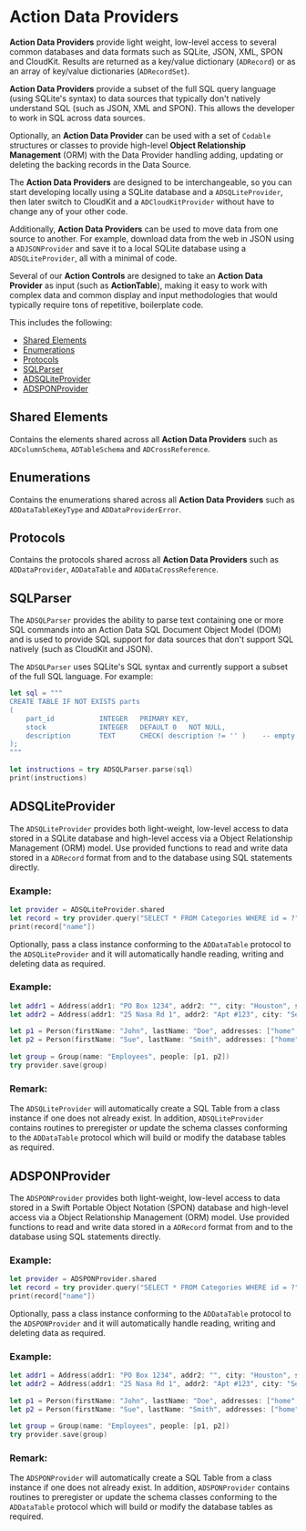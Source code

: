 # Action Data Providers

**Action Data Providers** provide light weight, low-level access to several common databases and data formats such as SQLite, JSON, XML, SPON and CloudKit. Results are returned as a key/value dictionary (`ADRecord`) or as an array of key/value dictionaries (`ADRecordSet`).

**Action Data Providers** provide a subset of the full SQL query language (using SQLite's syntax) to data sources that typically don't natively understand SQL (such as JSON, XML and SPON). This allows the developer to work in SQL across data sources.

Optionally, an **Action Data Provider** can be used with a set of `Codable` structures or classes to provide high-level **Object Relationship Management** (ORM) with the Data Provider handling adding, updating or deleting the backing records in the Data Source.

The **Action Data Providers** are designed to be interchangeable, so you can start developing locally using a SQLite database and a `ADSQLiteProvider`, then later switch to CloudKit and a `ADCloudKitProvider` without have to change any of your other code.

Additionally, **Action Data Providers** can be used to move data from one source to another. For example, download data from the web in JSON using a `ADJSONProvider` and save it to a local SQLite database using a `ADSQLiteProvider`, all with a minimal of code.

Several of our **Action Controls** are designed to take an **Action Data Provider** as input (such as **ActionTable**), making it easy to work with complex data and common display and input methodologies that would typically require tons of repetitive, boilerplate code.


This includes the following:

* [Shared Elements](#Shared-Elements)
* [Enumerations](#Enumerations)
* [Protocols](#Protocols)
* [SQLParser](#SQLParser)
* [ADSQLiteProvider](#ADSQLiteProvider)
* [ADSPONProvider](#ADSPONProvider)

<a name="Shared-Elements"></a>
## Shared Elements

Contains the elements shared across all **Action Data Providers** such as `ADColumnSchema`, `ADTableSchema` and `ADCrossReference`.

<a name="Enumerations"></a>
## Enumerations

Contains the enumerations shared across all **Action Data Providers** such as `ADDataTableKeyType` and `ADDataProviderError`.

<a name="Protocols"></a>
## Protocols

Contains the protocols shared across all **Action Data Providers** such as `ADDataProvider`, `ADDataTable` and `ADDataCrossReference`.

<a name="SQLParser"></a>
## SQLParser

The `ADSQLParser` provides the ability to parse text containing one or more SQL commands into an Action Data SQL Document Object Model (DOM) and is used to provide SQL support for data sources that don't support SQL natively (such as CloudKit and JSON).

The `ADSQLParser` uses SQLite's SQL syntax and currently support a subset of the full SQL language. For example:

```swift
let sql = """
CREATE TABLE IF NOT EXISTS parts
(
    part_id           INTEGER   PRIMARY KEY,
    stock             INTEGER   DEFAULT 0   NOT NULL,
    description       TEXT      CHECK( description != '' )    -- empty strings not allowed
);
"""
    
let instructions = try ADSQLParser.parse(sql)
print(instructions)
```

<a name="ADSQLiteProvider"></a>
## ADSQLiteProvider

The `ADSQLiteProvider` provides both light-weight, low-level access to data stored in a SQLite database and high-level access via a Object Relationship Management (ORM) model. Use provided functions to read and write data stored in a `ADRecord` format from and to the database using SQL statements directly.
 
### Example:

```swift
let provider = ADSQLiteProvider.shared
let record = try provider.query("SELECT * FROM Categories WHERE id = ?", withParameters: [1])
print(record["name"])
```
 
Optionally, pass a class instance conforming to the `ADDataTable` protocol to the `ADSQLiteProvider` and it will automatically handle reading, writing and deleting data as required.
 
### Example:

```swift
let addr1 = Address(addr1: "PO Box 1234", addr2: "", city: "Houston", state: "TX", zip: "77012")
let addr2 = Address(addr1: "25 Nasa Rd 1", addr2: "Apt #123", city: "Seabrook", state: "TX", zip: "77586")
 
let p1 = Person(firstName: "John", lastName: "Doe", addresses: ["home":addr1, "work":addr2])
let p2 = Person(firstName: "Sue", lastName: "Smith", addresses: ["home":addr1, "work":addr2])
 
let group = Group(name: "Employees", people: [p1, p2])
try provider.save(group)
```

### Remark:
The `ADSQLiteProvider` will automatically create a SQL Table from a class instance if one does not already exist. In addition, `ADSQLiteProvider` contains routines to preregister or update the schema classes conforming to the `ADDataTable` protocol which will build or modify the database tables as required.

<a name="ADSPONProvider"></a>
## ADSPONProvider

The `ADSPONProvider` provides both light-weight, low-level access to data stored in a Swift Portable Object Notation (SPON) database and high-level access via a Object Relationship Management (ORM) model. Use provided functions to read and write data stored in a `ADRecord` format from and to the database using SQL statements directly.
 
### Example:
 
```swift
let provider = ADSPONProvider.shared
let record = try provider.query("SELECT * FROM Categories WHERE id = ?", withParameters: [1])
print(record["name"])
```
 
 Optionally, pass a class instance conforming to the `ADDataTable` protocol to the `ADSPONProvider` and it will automatically handle reading, writing and deleting data as required.
 
### Example:
 
```swift
let addr1 = Address(addr1: "PO Box 1234", addr2: "", city: "Houston", state: "TX", zip: "77012")
let addr2 = Address(addr1: "25 Nasa Rd 1", addr2: "Apt #123", city: "Seabrook", state: "TX", zip: "77586")
 
let p1 = Person(firstName: "John", lastName: "Doe", addresses: ["home":addr1, "work":addr2])
let p2 = Person(firstName: "Sue", lastName: "Smith", addresses: ["home":addr1, "work":addr2])
 
let group = Group(name: "Employees", people: [p1, p2])
try provider.save(group)
```
 
### Remark: 

The `ADSPONProvider` will automatically create a SQL Table from a class instance if one does not already exist. In addition, `ADSPONProvider` contains routines to preregister or update the schema classes conforming to the `ADDataTable` protocol which will build or modify the database tables as required.

